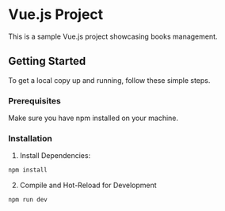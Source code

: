 # Vue.js Project

This is a sample Vue.js project showcasing books management.

## Getting Started

To get a local copy up and running, follow these simple steps.

### Prerequisites

Make sure you have npm installed on your machine.

### Installation

1. Install Dependencies:
```sh
npm install
```
2. Compile and Hot-Reload for Development
```sh
npm run dev
```
